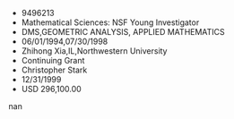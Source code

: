
* 9496213
* Mathematical Sciences: NSF Young Investigator
* DMS,GEOMETRIC ANALYSIS, APPLIED MATHEMATICS
* 06/01/1994,07/30/1998
* Zhihong Xia,IL,Northwestern University
* Continuing Grant
* Christopher Stark
* 12/31/1999
* USD 296,100.00

nan
